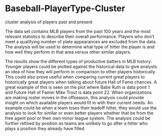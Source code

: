 # Baseball-PlayerType-Cluster
cluster analysis of players past and present

The data set contains MLB players from the past 100 years and the most relevant statistics to describe their overall performance. Players who don’t meet a qualifying number of plate appearances are excluded from the data. The analysis will be used to determine what type of hitter the player is and how well they perform in that area versus other similar players.




The results show the different types of productive batters in MLB history.  Younger players could be plotted against the historical data to give analysts an idea of how they will perform in comparison to other players historically. This could also prove useful when comparing current great players to historically great players when talking about future Hall of Fame chances. A great example of this is seen on the plot where Babe Ruth is data point 1 and Future Hall of Famer Mike Trout is data point 22.  When organizations are making roster moves in the offseason, this analysis could provide insight on which available players would fit in with their current needs. An example could be when a team loses their leadoff hitter, they would use the analysis to look for similar or even better players whether that be from the free agent pool or their own minor league system. The analysis could be further refined by position as teams are unlikely to go after a hitter who plays a position they already have filled. 

